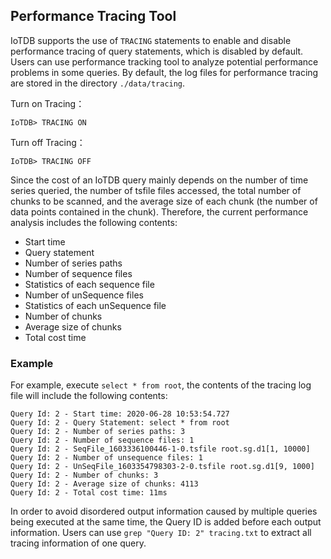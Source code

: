 <!--

    Licensed to the Apache Software Foundation (ASF) under one
    or more contributor license agreements.  See the NOTICE file
    distributed with this work for additional information
    regarding copyright ownership.  The ASF licenses this file
    to you under the Apache License, Version 2.0 (the
    "License"); you may not use this file except in compliance
    with the License.  You may obtain a copy of the License at
    
        http://www.apache.org/licenses/LICENSE-2.0
    
    Unless required by applicable law or agreed to in writing,
    software distributed under the License is distributed on an
    "AS IS" BASIS, WITHOUT WARRANTIES OR CONDITIONS OF ANY
    KIND, either express or implied.  See the License for the
    specific language governing permissions and limitations
    under the License.

-->
## Performance Tracing Tool

IoTDB supports the use of `TRACING` statements to enable and disable performance tracing of query statements, which is disabled by default. Users can use performance tracking tool to analyze potential performance problems in some queries. By default, the log files for performance tracing are stored in the directory `./data/tracing`.

Turn on Tracing：

`IoTDB> TRACING ON`

Turn off Tracing：

`IoTDB> TRACING OFF`

Since the cost of an IoTDB query mainly depends on the number of time series queried, the number of tsfile files accessed, the total number of chunks to be scanned, and the average size of each chunk (the number of data points contained in the chunk). Therefore, the current performance analysis includes the following contents:

- Start time
- Query statement
- Number of series paths
- Number of sequence files
- Statistics of each sequence file
- Number of unSequence files
- Statistics of each unSequence file
- Number of chunks
- Average size of chunks
- Total cost time

### Example

For example, execute `select * from root`, the contents of the tracing log file will include the following contents:

```
Query Id: 2 - Start time: 2020-06-28 10:53:54.727
Query Id: 2 - Query Statement: select * from root
Query Id: 2 - Number of series paths: 3
Query Id: 2 - Number of sequence files: 1
Query Id: 2 - SeqFile_1603336100446-1-0.tsfile root.sg.d1[1, 10000]
Query Id: 2 - Number of unsequence files: 1
Query Id: 2 - UnSeqFile_1603354798303-2-0.tsfile root.sg.d1[9, 1000]
Query Id: 2 - Number of chunks: 3
Query Id: 2 - Average size of chunks: 4113
Query Id: 2 - Total cost time: 11ms
```

In order to avoid disordered output information caused by multiple queries being executed at the same time, the Query ID is added before each output information. Users can use `grep "Query ID: 2" tracing.txt` to extract all tracing information of one query.
